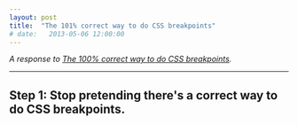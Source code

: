 ```yaml
---
layout: post
title:  "The 101% correct way to do CSS breakpoints"
# date:   2013-05-06 12:00:00
---
```


*A response to [The 100% correct way to do CSS breakpoints](https://medium.freecodecamp.org/the-100-correct-way-to-do-css-breakpoints-88d6a5ba1862).*

---

## Step 1: Stop pretending there's a correct way to do CSS breakpoints.
